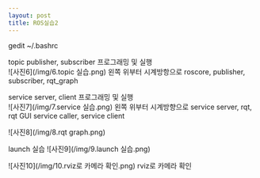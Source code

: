 ```yaml
---
layout: post
title: ROS실습2
---
```


gedit ~/.bashrc

 topic publisher, subscriber 프로그래밍 및 실행  
 ![사진6](/img/6.topic 실습.png)
왼쪽 위부터 시계방항으로 roscore, publisher, subscriber, rqt_graph

service server, client 프로그래밍 및 실행  
![사진7](/img/7.service 실습.png)
왼쪽 위부터 시계방향으로 service server, rqt, rqt GUI service caller, service client

![사진8](/img/8.rqt graph.png)

 launch 실습
![사진9](/img/9.launch 실습.png)

![사진10](/img/10.rviz로 카메라 확인.png)
rviz로 카메라 확인
